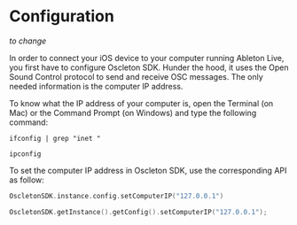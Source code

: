 # Configuration

_to change_

In order to connect your iOS device to your computer running Ableton Live, you first have to configure
Oscleton SDK. Hunder the hood, it uses the Open Sound Control protocol to send and receive OSC messages.
The only needed information is the computer IP address.

To know what the IP address of your computer is, open the Terminal (on Mac)
or the Command Prompt (on Windows) and type the following command:

``` fct_label="Mac"
ifconfig | grep "inet "
```

``` fct_label="Windows"
ipconfig
```

To set the computer IP address in Oscleton SDK, use the corresponding API as follow:

``` swift
OscletonSDK.instance.config.setComputerIP("127.0.0.1")
```

``` objective-c
OscletonSDK.getInstance().getConfig().setComputerIP("127.0.0.1");
```